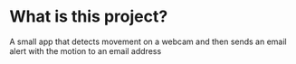 # What is this project? 

A small app that detects movement on a webcam and then sends an email alert with the motion to an email address
